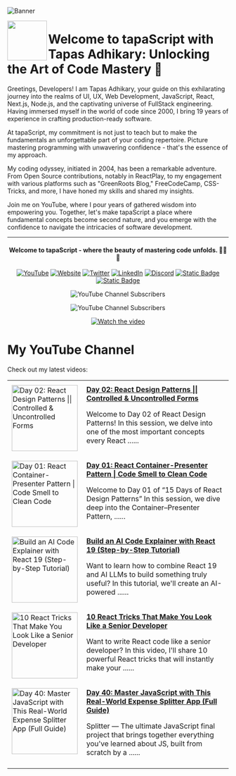 ![Banner](https://github.com/tapascript/.github/assets/95961359/e788f8a1-7718-45e9-89e3-1f23515e8dd8)

[<img align="left" height="90" src="https://avatars.githubusercontent.com/u/145749994?s=200&v=4">](https://avatars.githubusercontent.com/u/145749994?s=200&v=4)

# Welcome to tapaScript with Tapas Adhikary: Unlocking the Art of Code Mastery 🚀

Greetings, Developers! I am Tapas Adhikary, your guide on this exhilarating journey into the realms of UI, UX, Web Development, JavaScript, React, Next.js, Node.js, and the captivating universe of FullStack engineering. Having immersed myself in the world of code since 2000, I bring 19 years of experience in crafting production-ready software.

At tapaScript, my commitment is not just to teach but to make the fundamentals an unforgettable part of your coding repertoire. Picture mastering programming with unwavering confidence - that's the essence of my approach.

My coding odyssey, initiated in 2004, has been a remarkable adventure. From Open Source contributions, notably in ReactPlay, to my engagement with various platforms such as "GreenRoots Blog," FreeCodeCamp, CSS-Tricks, and more, I have honed my skills and shared my insights.

Join me on YouTube, where I pour years of gathered wisdom into empowering you. Together, let's make tapaScript a place where fundamental concepts become second nature, and you emerge with the confidence to navigate the intricacies of software development.

<hr/>
<div align=center>
  <h4> Welcome to tapaScript - where the beauty of mastering code unfolds. 👨‍💻✨</h4>
 
  
  [![YouTube](https://img.shields.io/badge/YouTube-FF0000?logo=YouTube&logoColor=white)](https://www.youtube.com/@tapasadhikary)
  [![Website](https://img.shields.io/badge/Website-72e3ed)](https://www.tapascript.io/)
  [![Twitter](https://img.shields.io/badge/Twitter-1DA1F2?logo=Twitter&logoColor=white)](https://twitter.com/tapasadhikary)
  [![LinkedIn](https://img.shields.io/badge/LinkedIn-0077B5?logo=LinkedIn&logoColor=white)](https://www.linkedin.com/in/tapasadhikary/)
  [![Discord](https://img.shields.io/badge/Discord-4e5152?logo=Discord&logoColor=white)](https://discord.com/invite/YzUe4DbNAz)
  [![Static Badge](https://img.shields.io/badge/Facebook-288dc7?logo=Facebook&color=288dc7)](https://www.facebook.com/tapascript)
  [![Static Badge](https://img.shields.io/badge/Channel-fff?logo=Whatsapp)](https://whatsapp.com/channel/0029VaD6TMXICVfrYVJsO21M)

![YouTube Channel Subscribers](https://img.shields.io/youtube/channel/subscribers/UCaYr5yxgOyk599Mnb3TGh-g?label=tapaScript)

![YouTube Channel Subscribers](https://img.shields.io/youtube/channel/subscribers/UCKaF0yTK_-SIAgOzgjdsOXw?label=tapaScript%20Bangla)

[![Watch the video](https://img.youtube.com/vi/90BgcWNRFMk/0.jpg)](https://www.youtube.com/watch?v=90BgcWNRFMk)

</div>

# My YouTube Channel

Check out my latest videos:

<!-- latest-videos -->
<table border="0">
  
  <tr>
    <td style="padding: 10px; vertical-align: top;">
      <a href="https://www.youtube.com/watch?v=jPMCouXondI" target="_blank">
        <img width="150" src="https://img.youtube.com/vi/jPMCouXondI/mqdefault.jpg" alt="Day 02: React Design Patterns || Controlled &amp; Uncontrolled Forms">
      </a>
    </td>
    <td style="padding: 10px; vertical-align: top;">
      <a href="https://www.youtube.com/watch?v=jPMCouXondI" target="_blank">
        <strong>Day 02: React Design Patterns || Controlled &amp; Uncontrolled Forms</strong>
      </a>
      <br/>
      <p>Welcome to Day 02 of React Design Patterns! In this session, we delve into one of the most important concepts every React ......</p>
    </td>
  </tr>
  
  <tr>
    <td style="padding: 10px; vertical-align: top;">
      <a href="https://www.youtube.com/watch?v=1UHbhikwg-s" target="_blank">
        <img width="150" src="https://img.youtube.com/vi/1UHbhikwg-s/mqdefault.jpg" alt="Day 01: React Container-Presenter Pattern | Code Smell to Clean Code">
      </a>
    </td>
    <td style="padding: 10px; vertical-align: top;">
      <a href="https://www.youtube.com/watch?v=1UHbhikwg-s" target="_blank">
        <strong>Day 01: React Container-Presenter Pattern | Code Smell to Clean Code</strong>
      </a>
      <br/>
      <p>Welcome to Day 01 of “15 Days of React Design Patterns” In this session, we dive deep into the Container–Presenter Pattern, ......</p>
    </td>
  </tr>
  
  <tr>
    <td style="padding: 10px; vertical-align: top;">
      <a href="https://www.youtube.com/watch?v=KnhK9BeDpdI" target="_blank">
        <img width="150" src="https://img.youtube.com/vi/KnhK9BeDpdI/mqdefault.jpg" alt="Build an AI Code Explainer with React 19 (Step-by-Step Tutorial)">
      </a>
    </td>
    <td style="padding: 10px; vertical-align: top;">
      <a href="https://www.youtube.com/watch?v=KnhK9BeDpdI" target="_blank">
        <strong>Build an AI Code Explainer with React 19 (Step-by-Step Tutorial)</strong>
      </a>
      <br/>
      <p>Want to learn how to combine React 19 and AI LLMs to build something truly useful? In this tutorial, we'll create an AI-powered ......</p>
    </td>
  </tr>
  
  <tr>
    <td style="padding: 10px; vertical-align: top;">
      <a href="https://www.youtube.com/watch?v=ID86VfmkOUk" target="_blank">
        <img width="150" src="https://img.youtube.com/vi/ID86VfmkOUk/mqdefault.jpg" alt="10 React Tricks That Make You Look Like a Senior Developer">
      </a>
    </td>
    <td style="padding: 10px; vertical-align: top;">
      <a href="https://www.youtube.com/watch?v=ID86VfmkOUk" target="_blank">
        <strong>10 React Tricks That Make You Look Like a Senior Developer</strong>
      </a>
      <br/>
      <p>Want to write React code like a senior developer? In this video, I'll share 10 powerful React tricks that will instantly make your ......</p>
    </td>
  </tr>
  
  <tr>
    <td style="padding: 10px; vertical-align: top;">
      <a href="https://www.youtube.com/watch?v=ITNaVrDk9G0" target="_blank">
        <img width="150" src="https://img.youtube.com/vi/ITNaVrDk9G0/mqdefault.jpg" alt="Day 40: Master JavaScript with This Real-World Expense Splitter App (Full Guide)">
      </a>
    </td>
    <td style="padding: 10px; vertical-align: top;">
      <a href="https://www.youtube.com/watch?v=ITNaVrDk9G0" target="_blank">
        <strong>Day 40: Master JavaScript with This Real-World Expense Splitter App (Full Guide)</strong>
      </a>
      <br/>
      <p>Splitter — The ultimate JavaScript final project that brings together everything you've learned about JS, built from scratch by a ......</p>
    </td>
  </tr>
  
</table>
<!-- latest-videos-end -->
